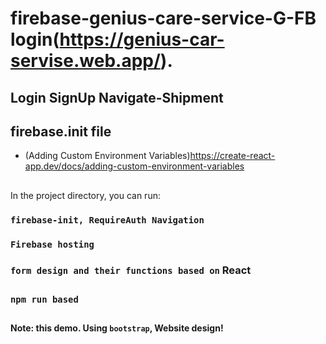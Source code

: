 # firebase-genius-care-service-G-FB login(https://genius-car-servise.web.app/).


## Login SignUp Navigate-Shipment
## firebase.init file 
* (Adding Custom Environment Variables)https://create-react-app.dev/docs/adding-custom-environment-variables
##
In the project directory, you can run:

### `firebase-init, RequireAuth Navigation `


### `Firebase hosting`


### `form design and their functions based on` React

##
### `npm run based`
##
**Note: this demo. Using `bootstrap`, Website design!**
